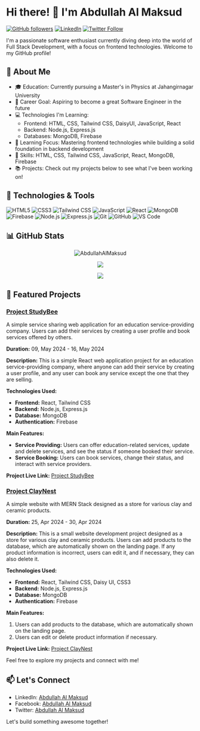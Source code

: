 # Hi there! 👋 I'm Abdullah Al Maksud

[![GitHub followers](https://img.shields.io/github/followers/abdullahalmaksud?label=Follow&style=social)](https://github.com/abdullahalmaksud)
[![LinkedIn](https://img.shields.io/badge/LinkedIn-Profile-informational?style=flat&logo=linkedin&logoColor=white&color=0077B5)](https://www.linkedin.com/in/abdullahalmaksud/)
[![Twitter Follow](https://img.shields.io/twitter/follow/aamaksud?style=social)](https://twitter.com/aamaksud)

I'm a passionate software enthusiast currently diving deep into the world of Full Stack Development, with a focus on frontend technologies. Welcome to my GitHub profile!

## 🚀 About Me

- 🎓 Education: Currently pursuing a Master's in Physics at Jahangirnagar University
- 💼 Career Goal: Aspiring to become a great Software Engineer in the future
- 💻 Technologies I'm Learning:
  - Frontend: HTML, CSS, Tailwind CSS, DaisyUI, JavaScript, React
  - Backend: Node.js, Express.js
  - Databases: MongoDB, Firebase
- 🌱 Learning Focus: Mastering frontend technologies while building a solid foundation in backend development
- 🔧 Skills: HTML, CSS, Tailwind CSS, JavaScript, React, MongoDB, Firebase
- 📚 Projects: Check out my projects below to see what I've been working on!

## 🔧 Technologies & Tools

![HTML5](https://img.shields.io/badge/-HTML5-E34F26?style=flat-square&logo=html5&logoColor=white)
![CSS3](https://img.shields.io/badge/-CSS3-1572B6?style=flat-square&logo=css3&logoColor=white)
![Tailwind CSS](https://img.shields.io/badge/-Tailwind%20CSS-38B2AC?style=flat-square&logo=tailwind-css&logoColor=white)
![JavaScript](https://img.shields.io/badge/-JavaScript-F7DF1E?style=flat-square&logo=javascript&logoColor=black)
![React](https://img.shields.io/badge/-React-61DAFB?style=flat-square&logo=react&logoColor=white)
![MongoDB](https://img.shields.io/badge/-MongoDB-47A248?style=flat-square&logo=mongodb&logoColor=white)
![Firebase](https://img.shields.io/badge/-Firebase-FFCA28?style=flat-square&logo=firebase&logoColor=black)
![Node.js](https://img.shields.io/badge/-Node.js-339933?style=flat-square&logo=node.js&logoColor=white)
![Express.js](https://img.shields.io/badge/-Express.js-000000?style=flat-square&logo=express&logoColor=white)
![Git](https://img.shields.io/badge/-Git-F05032?style=flat-square&logo=git&logoColor=white)
![GitHub](https://img.shields.io/badge/-GitHub-181717?style=flat-square&logo=github&logoColor=white)
![VS Code](https://img.shields.io/badge/-VS%20Code-007ACC?style=flat-square&logo=visual-studio-code&logoColor=white)

## 📊 GitHub Stats

<p align="center"><img align="center" src="https://github-readme-streak-stats.herokuapp.com/?user=AbdullahAlMaksud&" alt="AbdullahAlMaksud" /></p>
<p align="center"><img align="center" src="https://github-readme-stats.vercel.app/api?username=abdullahalmaksud&show_icons=true&count_private=true&hide=stars" /></p>
<p align="center"><img align="center" src="https://github-readme-stats.vercel.app/api/top-langs/?username=abdullahalmaksud&layout=compact" /></p>

## 🌱 Featured Projects
### [Project StudyBee](https://github.com/abdullahalmaksud/project-studybee)
A simple service sharing web application for an education service-providing company. Users can add their services by creating a user profile and book services offered by others.

**Duration:** 09, May 2024 - 16, May 2024

**Description:**
This is a simple React web application project for an education service-providing company, where anyone can add their service by creating a user profile, and any user can book any service except the one that they are selling.

**Technologies Used:**
- **Frontend:** React, Tailwind CSS
- **Backend:** Node.js, Express.js
- **Database:** MongoDB
- **Authentication:** Firebase

**Main Features:**
- **Service Providing:** Users can offer education-related services, update and delete services, and see the status if someone booked their service.
- **Service Booking:** Users can book services, change their status, and interact with service providers.

**Project Live Link:** [Project StudyBee](https://project-studybee.web.app/)



### [Project ClayNest](https://github.com/abdullahalmaksud/project-claynest)
A simple website with MERN Stack designed as a store for various clay and ceramic products.

**Duration:** 25, Apr 2024 - 30, Apr 2024

**Description:**
This is a small website development project designed as a store for various clay and ceramic products. Users can add products to the database, which are automatically shown on the landing page. If any product information is incorrect, users can edit it, and if necessary, they can also delete it.

**Technologies Used:**
- **Frontend:** React, Tailwind CSS, Daisy UI, CSS3
- **Backend:** Node.js, Express.js
- **Database:** MongoDB
- **Authentication:** Firebase

**Main Features:**
1. Users can add products to the database, which are automatically shown on the landing page.
2. Users can edit or delete product information if necessary.

**Project Live Link:** [Project ClayNest](https://project-claynest.web.app/)


Feel free to explore my projects and connect with me!

## 📫 Let's Connect

- LinkedIn: [Abdullah Al Maksud](https://www.linkedin.com/in/abdullahalmaksud/)
- Facebook: [Abdullah Al Maksud](https://www.facebook.com/in/maksud51/)
- Twitter: [Abdullah Al Maksud](https://twitter.com/aamaksud)

Let's build something awesome together!

